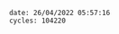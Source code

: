 

                date: 26/04/2022 05:57:16
                cycles: 104220

                         